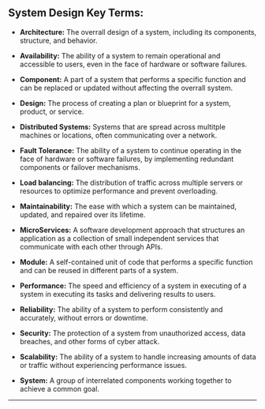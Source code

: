 ## System Design Key Terms:

* **Architecture:** The overrall design of a system, including its components, structure, and behavior.

* **Availability:** The ability of a system to remain operational and accessible to users, even in the face of hardware or software failures.
  
* **Component:** A part of a system that performs a specific function and can be replaced or updated without affecting the overrall system.

* **Design:** The process of creating a plan or blueprint for a system, product, or service.

* **Distributed Systems:** Systems that are spread across multitple machines or locations, often communicating over a network.

* **Fault Tolerance:** The ability of a system to continue operating in the face of hardware or software failures, by implementing redundant components or failover mechanisms.
  
* **Load balancing:** The distribution of traffic across multiple servers or resources to optimize performance and prevent overloading.

* **Maintainability:** The ease with which a system can be maintained, updated, and repaired over its lifetime.

* **MicroServices:** A software development approach that structures an application as a collection of small independent services that communicate with each other through APIs.
  
* **Module:** A self-contained unit of code that performs a specific function and can be reused in different parts of a system.

* **Performance:** The speed and efficiency of a system in executing of a system in executing its tasks and delivering results to users.

* **Reliability:** The ability of a system to perform consistently and accurately, without errors or downtime.
  
* **Security:** The protection of a system from unauthorized access, data breaches, and other forms of cyber attack.

* **Scalability:** The ability of a system to handle increasing amounts of data or traffic without experiencing performance issues.
  
* **System:** A group of interrelated components working together to achieve a common goal.
* ****
